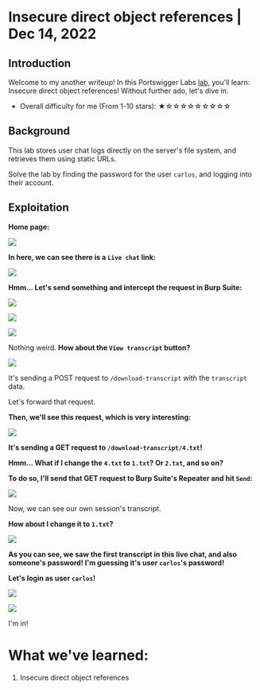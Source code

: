 # Insecure direct object references | Dec 14, 2022

## Introduction

Welcome to my another writeup! In this Portswigger Labs [lab](https://portswigger.net/web-security/access-control/lab-insecure-direct-object-references), you'll learn: Insecure direct object references! Without further ado, let's dive in.

- Overall difficulty for me (From 1-10 stars): ★☆☆☆☆☆☆☆☆☆

## Background

This lab stores user chat logs directly on the server's file system, and retrieves them using static URLs.

Solve the lab by finding the password for the user `carlos`, and logging into their account.

## Exploitation

**Home page:**

![](https://raw.githubusercontent.com/siunam321/CTF-Writeups/main/Portswigger-Labs/Access-Control/AC-9/images/Pasted%20image%2020221214015541.png)

**In here, we can see there is a `Live chat` link:**

![](https://raw.githubusercontent.com/siunam321/CTF-Writeups/main/Portswigger-Labs/Access-Control/AC-9/images/Pasted%20image%2020221214015714.png)

**Hmm... Let's send something and intercept the request in Burp Suite:**

![](https://raw.githubusercontent.com/siunam321/CTF-Writeups/main/Portswigger-Labs/Access-Control/AC-9/images/Pasted%20image%2020221214015805.png)

![](https://raw.githubusercontent.com/siunam321/CTF-Writeups/main/Portswigger-Labs/Access-Control/AC-9/images/Pasted%20image%2020221214015842.png)

![](https://raw.githubusercontent.com/siunam321/CTF-Writeups/main/Portswigger-Labs/Access-Control/AC-9/images/Pasted%20image%2020221214015944.png)

Nothing weird. **How about the `View transcript` button?**

![](https://raw.githubusercontent.com/siunam321/CTF-Writeups/main/Portswigger-Labs/Access-Control/AC-9/images/Pasted%20image%2020221214020031.png)

It's sending a POST request to `/download-transcript` with the `transcript` data.

Let's forward that request.

**Then, we'll see this request, which is very interesting:**

![](https://raw.githubusercontent.com/siunam321/CTF-Writeups/main/Portswigger-Labs/Access-Control/AC-9/images/Pasted%20image%2020221214020213.png)

**It's sending a GET request to `/download-transcript/4.txt`!**

**Hmm... What if I change the `4.txt` to `1.txt`? Or `2.txt`, and so on?**

**To do so, I'll send that GET request to Burp Suite's Repeater and hit `Send`:**

![](https://raw.githubusercontent.com/siunam321/CTF-Writeups/main/Portswigger-Labs/Access-Control/AC-9/images/Pasted%20image%2020221214020342.png)

Now, we can see our own session's transcript.

**How about I change it to `1.txt`?**

![](https://raw.githubusercontent.com/siunam321/CTF-Writeups/main/Portswigger-Labs/Access-Control/AC-9/images/Pasted%20image%2020221214020454.png)

**As you can see, we saw the first transcript in this live chat, and also someone's password! I'm guessing it's user `carlos`'s password!**

**Let's login as user `carlos`!**

![](https://raw.githubusercontent.com/siunam321/CTF-Writeups/main/Portswigger-Labs/Access-Control/AC-9/images/Pasted%20image%2020221214020640.png)

![](https://raw.githubusercontent.com/siunam321/CTF-Writeups/main/Portswigger-Labs/Access-Control/AC-9/images/Pasted%20image%2020221214020650.png)

I'm in!

# What we've learned:

1. Insecure direct object references
